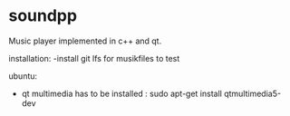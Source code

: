 # soundpp
Music player implemented in c++ and qt.

installation:
-install git lfs for musikfiles to test 

ubuntu:
- qt multimedia has to be installed : sudo apt-get install qtmultimedia5-dev
